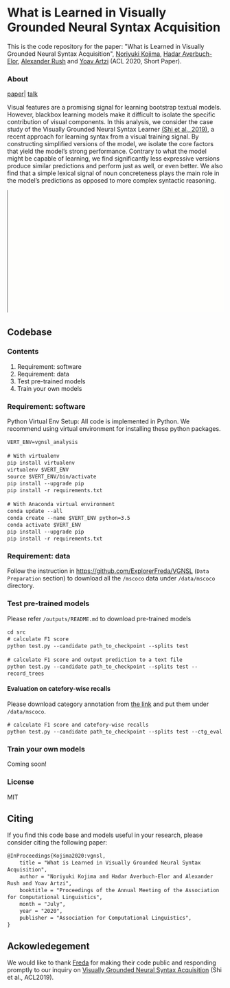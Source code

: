 # What is Learned in Visually Grounded Neural Syntax Acquisition

This is the code repository for the paper: "What is Learned in Visually Grounded Neural Syntax Acquisition", [Noriyuki Kojima](https://kojimano.github.io/), [Hadar Averbuch-Elor](http://www.cs.cornell.edu/~hadarelor/), [Alexander Rush](http://nlp.seas.harvard.edu/rush.html) and [Yoav Artzi](https://yoavartzi.com/) (ACL 2020, Short Paper).

### About
[paper](https://arxiv.org/abs/2005.01678)| [talk](https://www.dropbox.com/s/dx1ecbvdsyvd0cl/Presentation.mov?dl=0)

Visual features are a promising signal for learning bootstrap textual models.  However, blackbox  learning  models  make  it  difficult  to  isolate the specific contribution of visual components.   In this analysis,  we consider the case study of the Visually Grounded Neural Syntax Learner [(Shi et al., 2019)](https://ttic.uchicago.edu/~freda/paper/shi2019visually.pdf),  a recent approach for learning syntax from a visual training signal. By constructing simplified versions of the model,  we  isolate  the  core  factors  that  yield the model’s strong performance.  Contrary to what the model might be capable of learning, we find significantly less expressive versions produce similar predictions and perform just as well, or even better. We also find that a simple lexical signal of noun concreteness plays the main role in the model’s predictions as opposed to more complex syntactic reasoning.

![](miscs/parser.gif)


## Codebase

### Contents
1. Requirement: software
2. Requirement: data
3. Test pre-trained models
4. Train your own models

### Requirement: software
Python Virtual Env Setup: All code is implemented in Python. We recommend using virtual environment for installing these python packages.
```
VERT_ENV=vgnsl_analysis

# With virtualenv
pip install virtualenv
virtualenv $VERT_ENV
source $VERT_ENV/bin/activate
pip install --upgrade pip
pip install -r requirements.txt

# With Anaconda virtual environment
conda update --all
conda create --name $VERT_ENV python=3.5
conda activate $VERT_ENV
pip install --upgrade pip
pip install -r requirements.txt
```

### Requirement: data
Follow the instruction in https://github.com/ExplorerFreda/VGNSL (`Data Preparation` section) to download all the `/mscoco` data under `/data/mscoco` directory.

### Test pre-trained models
Please refer `/outputs/README.md` to download pre-trained models
<!---1. Download pre-trained models. See outputs/README.md.--->
<!---2. Test models running `./shell/demo_test.sh CHECKPOINTS_FOLDER_NAME`. --->
```
cd src
# calculate F1 score
python test.py --candidate path_to_checkpoint --splits test

# calculate F1 score and output prediction to a text file
python test.py --candidate path_to_checkpoint --splits test --record_trees
```

#### Evaluation on catefory-wise recalls
Please download category annotation from [the link](https://drive.google.com/drive/folders/1OP1lqYXGcV5_CtADOgtHnyQS43lMgO25?usp=sharing) and put them under `/data/mscoco`.

```
# calculate F1 score and catefory-wise recalls
python test.py --candidate path_to_checkpoint --splits test --ctg_eval
```

### Train your own models
<!---1. Train models running `./scripts/demo_train.sh `--->
Coming soon!

### License
MIT

## Citing
If you find this code base and models useful in your research, please consider citing the following paper:
```
@InProceedings{Kojima2020:vgnsl,
    title = "What is Learned in Visually Grounded Neural Syntax Acquisition",
    author = "Noriyuki Kojima and Hadar Averbuch-Elor and Alexander Rush and Yoav Artzi",
    booktitle = "Proceedings of the Annual Meeting of the Association for Computational Linguistics",
    month = "July",
    year = "2020",
    publisher = "Association for Computational Linguistics",
}
```

## Ackowledegement
We would like to thank [Freda](https://ttic.uchicago.edu/~freda/) for making their code public and responding promptly to our inquiry on [Visually Grounded Neural Syntax Acquisition](https://ttic.uchicago.edu/~freda/project/vgnsl/) (Shi et al., ACL2019).
